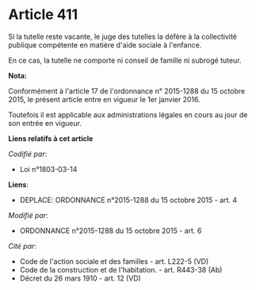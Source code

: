 # Article 411

Si la tutelle reste vacante, le juge des tutelles la défère à la collectivité publique compétente en matière d'aide sociale à
l'enfance.

En ce cas, la tutelle ne comporte ni conseil de famille ni subrogé tuteur.

**Nota:**

Conformément à l'article 17 de l'ordonnance n° 2015-1288 du 15 octobre 2015, le présent article entre en vigueur le 1er
janvier 2016.

Toutefois il est applicable aux administrations légales en cours au jour de son entrée en vigueur.

**Liens relatifs à cet article**

_Codifié par_:

  - Loi n°1803-03-14

**Liens**:

  - DEPLACE: ORDONNANCE n°2015-1288 du 15 octobre 2015 - art. 4

_Modifié par_:

  - ORDONNANCE n°2015-1288 du 15 octobre 2015 - art. 6

_Cité par_:

  - Code de l'action sociale et des familles - art. L222-5 (VD)
  - Code de la construction et de l'habitation. - art. R443-38 (Ab)
  - Décret du 26 mars 1910 - art. 12 (VD)
